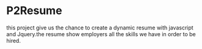 # P2Resume
this project give us the chance to create a dynamic resume with javascript and Jquery.the resume show employers all the skills we have in order to be hired.
